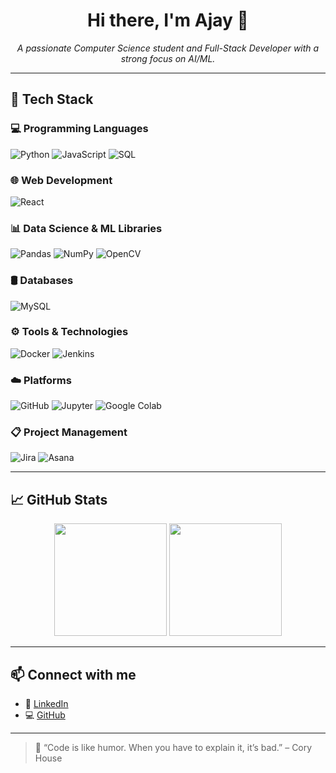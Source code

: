 <h1 align="center">Hi there, I'm Ajay 👋</h1>
<p align="center">
  <em>A passionate Computer Science student and Full-Stack Developer with a strong focus on AI/ML.</em>
</p>

---

## 🧰 Tech Stack

### 💻 Programming Languages
![Python](https://img.shields.io/badge/-Python-3776AB?logo=python&logoColor=white&style=for-the-badge)
![JavaScript](https://img.shields.io/badge/-JavaScript-F7DF1E?logo=javascript&logoColor=black&style=for-the-badge)
![SQL](https://img.shields.io/badge/-SQL-4479A1?logo=sqlite&logoColor=white&style=for-the-badge)

### 🌐 Web Development
![React](https://img.shields.io/badge/-React-61DAFB?logo=react&logoColor=black&style=for-the-badge)

### 📊 Data Science & ML Libraries
![Pandas](https://img.shields.io/badge/-Pandas-150458?logo=pandas&logoColor=white&style=for-the-badge)
![NumPy](https://img.shields.io/badge/-NumPy-013243?logo=numpy&logoColor=white&style=for-the-badge)
![OpenCV](https://img.shields.io/badge/-OpenCV-5C3EE8?logo=opencv&logoColor=white&style=for-the-badge)

### 🛢️ Databases
![MySQL](https://img.shields.io/badge/-MySQL-4479A1?logo=mysql&logoColor=white&style=for-the-badge)

### ⚙️ Tools & Technologies
![Docker](https://img.shields.io/badge/-Docker-2496ED?logo=docker&logoColor=white&style=for-the-badge)
![Jenkins](https://img.shields.io/badge/-Jenkins-D24939?logo=jenkins&logoColor=white&style=for-the-badge)

### ☁️ Platforms
![GitHub](https://img.shields.io/badge/-GitHub-181717?logo=github&logoColor=white&style=for-the-badge)
![Jupyter](https://img.shields.io/badge/-Jupyter-F37626?logo=jupyter&logoColor=white&style=for-the-badge)
![Google Colab](https://img.shields.io/badge/-Google%20Colab-F9AB00?logo=googlecolab&logoColor=black&style=for-the-badge)

### 📋 Project Management
![Jira](https://img.shields.io/badge/-Jira-0052CC?logo=jira&logoColor=white&style=for-the-badge)
![Asana](https://img.shields.io/badge/-Asana-273347?logo=asana&logoColor=white&style=for-the-badge)

---

## 📈 GitHub Stats

<p align="center">
  <img src="https://github-readme-stats.vercel.app/api?username=ajaykumar&show_icons=true&theme=radical" height="180">
  <img src="https://github-readme-stats.vercel.app/api/top-langs/?username=ajaykumar&layout=compact&theme=radical" height="180">
</p>

---

## 📫 Connect with me

- 💼 [LinkedIn](https://www.linkedin.com)
- 💻 [GitHub](https://github.com/ajaykumar)

---

> 💬 “Code is like humor. When you have to explain it, it’s bad.” – Cory House
